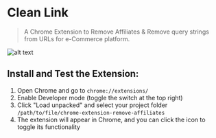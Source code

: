 # Clean Link

> A Chrome Extension to Remove Affiliates & Remove query strings from URLs for e-Commerce platform.

![alt text](screenshots/cleanlink.png)

## Install and Test the Extension:

1. Open Chrome and go to `chrome://extensions/`
1. Enable Developer mode (toggle the switch at the top right)
1. Click "Load unpacked" and select your project folder `/path/to/file/chrome-extension-remove-affiliates`
1. The extension will appear in Chrome, and you can click the icon to toggle its functionality